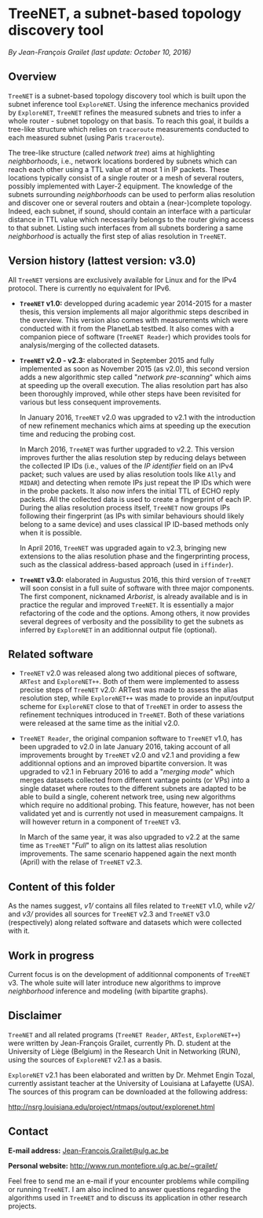 # TreeNET, a subnet-based topology discovery tool

*By Jean-François Grailet (last update: October 10, 2016)*

## Overview

`TreeNET` is a subnet-based topology discovery tool which is built upon the subnet inference tool `ExploreNET`. Using the inference mechanics provided by `ExploreNET`, `TreeNET` refines the measured subnets and tries to infer a whole router - subnet topology on that basis. To reach this goal, it builds a tree-like structure which relies on `traceroute` measurements conducted to each measured subnet (using Paris `traceroute`).

The tree-like structure (called *network tree*) aims at highlighting *neighborhoods*, i.e., network locations bordered by subnets which can reach each other using a TTL value of at most 1 in IP packets. These locations typically consist of a single router or a mesh of several routers, possibly implemented with Layer-2 equipment. The knowledge of the subnets surrounding *neighborhoods* can be used to perform alias resolution and discover one or several routers and obtain a (near-)complete topology. Indeed, each subnet, if sound, should contain an interface with a particular distance in TTL value which necessarily belongs to the router giving access to that subnet. Listing such interfaces from all subnets bordering a same *neighborhood* is actually the first step of alias resolution in `TreeNET`.

## Version history (lattest version: v3.0)

All `TreeNET` versions are exclusively available for Linux and for the IPv4 protocol. There is currently no equivalent for IPv6.

* **`TreeNET` v1.0:** developped during academic year 2014-2015 for a master thesis, this version implements all major algorithmic steps described in the overview. This version also comes with measurements which were conducted with it from the PlanetLab testbed. It also comes with a companion piece of software (`TreeNET Reader`) which provides tools for analysis/merging of the collected datasets.

* **`TreeNET` v2.0 - v2.3:** elaborated in September 2015 and fully implemented as soon as November 2015 (as v2.0), this second version adds a new algorithmic step called "*network pre-scanning*" which aims at speeding up the overall execution. The alias resolution part has also been thoroughly improved, while other steps have been revisited for various but less consequent improvements.
  
  In January 2016, `TreeNET` v2.0 was upgraded to v2.1 with the introduction of new refinement mechanics which aims at speeding up the execution time and reducing the probing cost.
  
  In March 2016, `TreeNET` was further upgraded to v2.2. This version improves further the alias resolution step by reducing delays between the collected IP IDs (i.e., values of the *IP identifier* field on an IPv4 packet; such values are used by alias resolution tools like `Ally` and `MIDAR`) and detecting when remote IPs just repeat the IP IDs which were in the probe packets. It also now infers the initial TTL of ECHO reply packets. All the collected data is used to create a fingerprint of each IP. During the alias resolution process itself, `TreeNET` now groups IPs following their fingerprint (as IPs with similar behaviours should likely belong to a same device) and uses classical IP ID-based methods only when it is possible.
  
  In April 2016, `TreeNET` was upgraded again to v2.3, bringing new extensions to the alias resolution phase and the fingerprinting process, such as the classical address-based approach (used in `iffinder`).

* **`TreeNET` v3.0:** elaborated in Augustus 2016, this third version of `TreeNET` will soon consist in a full suite of software with three major components. The first component, nicknamed *Arborist*, is already available and is in practice the regular and improved `TreeNET`. It is essentially a major refactoring of the code and the options. Among others, it now provides several degrees of verbosity and the possibility to get the subnets as inferred by `ExploreNET` in an additionnal output file (optional).

## Related software
  
* `TreeNET` v2.0 was released along two additional pieces of software, `ARTest` and `ExploreNET++`. Both of them were implemented to assess precise steps of `TreeNET` v2.0: ARTest was made to assess the alias resolution step, while `ExploreNET++` was made to provide an input/output scheme for `ExploreNET` close to that of `TreeNET` in order to assess the refinement techniques introduced in `TreeNET`. Both of these variations were released at the same time as the initial v2.0.

* `TreeNET Reader`, the original companion software to `TreeNET` v1.0, has been upgraded to v2.0 in late January 2016, taking account of all improvements brought by `TreeNET` v2.0 and v2.1 and providing a few additionnal options and an improved bipartite conversion. It was upgraded to v2.1 in February 2016 to add a "*merging mode*" which merges datasets collected from different vantage points (or VPs) into a single dataset where routes to the different subnets are adapted to be able to build a single, coherent network tree, using new algorithms which require no additional probing. This feature, however, has not been validated yet and is currently not used in measurement campaigns. It will however return in a component of `TreeNET` v3.
  
  In March of the same year, it was also upgraded to v2.2 at the same time as `TreeNET` "*Full*" to align on its lattest alias resolution improvements. The same scenario happened again the next month (April) with the relase of `TreeNET` v2.3.

## Content of this folder

As the names suggest, *v1/* contains all files related to `TreeNET` v1.0, while *v2/* and *v3/* provides all sources for `TreeNET` v2.3 and `TreeNET` v3.0 (respectively) along related software and datasets which were collected with it.

## Work in progress

Current focus is on the development of additionnal components of `TreeNET` v3. The whole suite will later introduce new algorithms to improve *neighborhood* inference and modeling (with bipartite graphs).

## Disclaimer

`TreeNET` and all related programs (`TreeNET Reader`, `ARTest`, `ExploreNET++`) were written by Jean-François Grailet, currently Ph. D. student at the University of Liège (Belgium) in the Research Unit in Networking (RUN), using the sources of `ExploreNET` v2.1 as a basis.

`ExploreNET` v2.1 has been elaborated and written by Dr. Mehmet Engin Tozal, currently assistant teacher at the University of Louisiana at Lafayette (USA). The sources of this program can be downloaded at the following address:

http://nsrg.louisiana.edu/project/ntmaps/output/explorenet.html

## Contact

**E-mail address:** Jean-Francois.Grailet@ulg.ac.be

**Personal website:** http://www.run.montefiore.ulg.ac.be/~grailet/

Feel free to send me an e-mail if your encounter problems while compiling or running `TreeNET`. I am also inclined to answer questions regarding the algorithms used in `TreeNET` and to discuss its application in other research projects.
